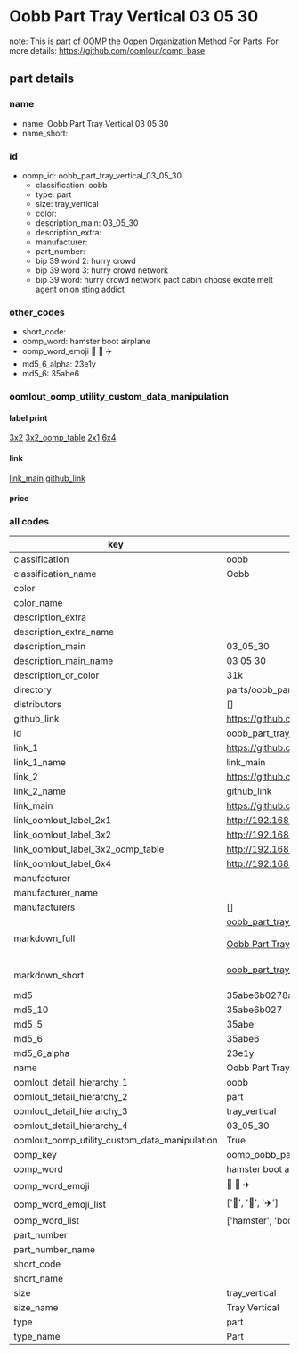 # Oobb Part Tray Vertical 03 05 30  

note: This is part of OOMP the Oopen Organization Method For Parts. For more details: https://github.com/oomlout/oomp_base

##  part details





### name
* name: Oobb Part Tray Vertical 03 05 30
* name_short: 
### id
* oomp_id: oobb_part_tray_vertical_03_05_30
  * classification: oobb
  * type: part
  * size: tray_vertical
  * color: 
  * description_main: 03_05_30
  * description_extra: 
  * manufacturer: 
  * part_number: 
  * bip 39 word 2: hurry crowd
  * bip 39 word 3: hurry crowd network
  * bip 39 word: hurry crowd network pact cabin choose excite melt agent onion sting addict

### other_codes
* short_code: 
* oomp_word: hamster boot airplane
* oomp_word_emoji :hamster: :boot: :airplane:
* md5_6_alpha: 23e1y
* md5_6: 35abe6






### oomlout_oomp_utility_custom_data_manipulation
#### label print
[3x2](http://192.168.1.245:1112/?label=oomp%2023e1y)
[3x2_oomp_table](http://192.168.1.107:1112/?label=oomp%2023e1y)
[2x1](http://192.168.1.242:1112/?label=oomp%2023e1y)
[6x4](http://192.168.1.55:1112/?label=oomp%2023e1y)    

#### link

[link_main](https://github.com/oomlout/oomlout_oomp_current_version_messy/tree/main/parts/oobb_part_tray_vertical_03_05_30) [github_link](https://github.com/oomlout/oomlout_oomp_part_src/tree/main/parts/oobb_part_tray_vertical_03_05_30)                             

#### price







### all codes 
| key | value |  
| --- | --- |  
| classification | oobb |  
| classification_name | Oobb |  
| color |  |  
| color_name |  |  
| description_extra |  |  
| description_extra_name |  |  
| description_main | 03_05_30 |  
| description_main_name | 03 05 30 |  
| description_or_color | 31k |  
| directory | parts/oobb_part_tray_vertical_03_05_30 |  
| distributors | [] |  
| github_link | https://github.com/oomlout/oomlout_oomp_part_src/tree/main/parts/oobb_part_tray_vertical_03_05_30 |  
| id | oobb_part_tray_vertical_03_05_30 |  
| link_1 | https://github.com/oomlout/oomlout_oomp_current_version_messy/tree/main/parts/oobb_part_tray_vertical_03_05_30 |  
| link_1_name | link_main |  
| link_2 | https://github.com/oomlout/oomlout_oomp_part_src/tree/main/parts/oobb_part_tray_vertical_03_05_30 |  
| link_2_name | github_link |  
| link_main | https://github.com/oomlout/oomlout_oomp_current_version_messy/tree/main/parts/oobb_part_tray_vertical_03_05_30 |  
| link_oomlout_label_2x1 | http://192.168.1.242:1112/?label=oomp%2023e1y |  
| link_oomlout_label_3x2 | http://192.168.1.245:1112/?label=oomp%2023e1y |  
| link_oomlout_label_3x2_oomp_table | http://192.168.1.107:1112/?label=oomp%2023e1y |  
| link_oomlout_label_6x4 | http://192.168.1.55:1112/?label=oomp%2023e1y |  
| manufacturer |  |  
| manufacturer_name |  |  
| manufacturers | [] |  
| markdown_full | [oobb_part_tray_vertical_03_05_30](https://github.com/oomlout/oomlout_oomp_current_version_messy/tree/main/parts/oobb_part_tray_vertical_03_05_30)<br>[](https://github.com/oomlout/oomlout_oomp_current_version_messy/tree/main/parts/oobb_part_tray_vertical_03_05_30)<br>[Oobb Part Tray Vertical 03 05 30](https://github.com/oomlout/oomlout_oomp_current_version_messy/tree/main/parts/oobb_part_tray_vertical_03_05_30)<br><br> |  
| markdown_short | [oobb_part_tray_vertical_03_05_30](https://github.com/oomlout/oomlout_oomp_current_version_messy/tree/main/parts/oobb_part_tray_vertical_03_05_30)<br><br> |  
| md5 | 35abe6b0278aa9d8a10fe9eb298d137d |  
| md5_10 | 35abe6b027 |  
| md5_5 | 35abe |  
| md5_6 | 35abe6 |  
| md5_6_alpha | 23e1y |  
| name | Oobb Part Tray Vertical 03 05 30 |  
| oomlout_detail_hierarchy_1 | oobb |  
| oomlout_detail_hierarchy_2 | part |  
| oomlout_detail_hierarchy_3 | tray_vertical |  
| oomlout_detail_hierarchy_4 | 03_05_30 |  
| oomlout_oomp_utility_custom_data_manipulation | True |  
| oomp_key | oomp_oobb_part_tray_vertical_03_05_30 |  
| oomp_word | hamster boot airplane |  
| oomp_word_emoji | :hamster: :boot: :airplane: |  
| oomp_word_emoji_list | [':hamster:', ':boot:', ':airplane:'] |  
| oomp_word_list | ['hamster', 'boot', 'airplane'] |  
| part_number |  |  
| part_number_name |  |  
| short_code |  |  
| short_name |  |  
| size | tray_vertical |  
| size_name | Tray Vertical |  
| type | part |  
| type_name | Part |  
